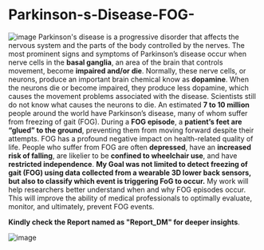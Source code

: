 # Parkinson-s-Disease-FOG-
![image](https://github.com/Harsh-Yadav-02/Parkinson-s-Disease-FOG-/assets/75542099/8f7e3e1f-c9f5-4d3c-963a-5239a290b9a6)
Parkinson's disease is a progressive disorder that affects the nervous system and the parts
of the body controlled by the nerves.
The most prominent signs and symptoms of Parkinson’s disease occur when nerve cells in
the **basal ganglia**, an area of the brain that controls movement, become **impaired and/or
die**. Normally, these nerve cells, or neurons, produce an important brain chemical know as
**dopamine**. When the neurons die or become impaired, they produce less dopamine, which
causes the movement problems associated with the disease. Scientists still do not know
what causes the neurons to die.
An estimated **7 to 10 million** people around the world have Parkinson’s
disease, many of whom suffer from freezing of gait (FOG). During a **FOG episode**, a **patient’s feet are “glued” to the ground**, preventing them from moving forward despite their attempts.
FOG has a profound negative impact on health-related quality of life. People who suffer from FOG are often **depressed**, have an **increased risk of falling**, are likelier to be **confined to wheelchair use**, and have **restricted independence**.
**My Goal was not limited to detect freezing of gait (FOG) using data collected from a wearable 3D lower back sensors, but also to classify which event is triggering FoG to occur.** My work will help researchers better understand when and why FOG episodes occur. This will improve the ability of medical professionals to optimally evaluate, monitor, and ultimately, prevent FOG events.

**Kindly check the Report named as "Report_DM" for deeper insights**.

![image](https://github.com/Harsh-Yadav-02/Parkinson-s-Disease-FOG-/assets/75542099/0840405d-9397-4e86-9f2a-b72cf621a671)

